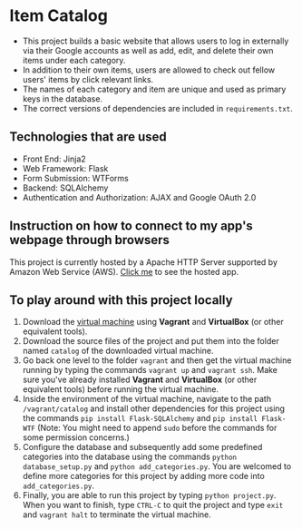 # Item Catalog
- This project builds a basic website that allows users to log in externally via their Google accounts as well as add, edit, and delete their own items under each category.
- In addition to their own items, users are allowed to check out fellow users' items by click relevant links.
- The names of each category and item are unique and used as primary keys in the database.
- The correct versions of dependencies are included in `requirements.txt`.


## Technologies that are used
- Front End: Jinja2
- Web Framework: Flask
- Form Submission: WTForms
- Backend: SQLAlchemy
- Authentication and Authorization: AJAX and Google OAuth 2.0

## Instruction on how to connect to my app's webpage through browsers
This project is currently hosted by a Apache HTTP Server supported by Amazon Web Service (AWS).
[Click me](http://ec2-35-167-117-224.us-west-2.compute.amazonaws.com/) to see the hosted app.

## To play around with this project locally
1. Download the [virtual machine](https://d17h27t6h515a5.cloudfront.net/topher/2016/December/58488015_fsnd-virtual-machine/fsnd-virtual-machine.zip) using **Vagrant** and **VirtualBox** (or other equivalent tools).
2. Download the source files of the project and put them into the folder named `catalog` of the downloaded virtual machine.
3. Go back one level to the folder `vagrant` and then get the virtual machine running by typing the commands `vagrant up` and `vagrant ssh`. Make sure you've already 
installed **Vagrant** and **VirtualBox** (or other equivalent tools) before running the virtual machine.
4. Inside the environment of the virtual machine, navigate to the path `/vagrant/catalog` and install other dependencies for this project using the commands
`pip install Flask-SQLAlchemy` and `pip install Flask-WTF` (Note: You might need to append `sudo` before the commands for some permission concerns.)
5. Configure the database and subsequently add some predefined categories into the database using the commands `python database_setup.py` and `python add_categories.py`. You are welcomed to define more categories for this project by adding more code into `add_categories.py`.
6. Finally, you are able to run this project by typing `python project.py`. When you want to finish, type `CTRL-C` to quit the project and type `exit` and `vagrant halt` to
terminate the virtual machine.

